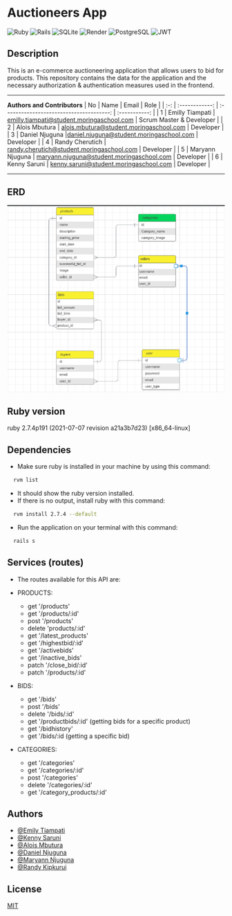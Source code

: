 # Auctioneers App

![Ruby](https://img.shields.io/badge/Ruby-CC342D?style=for-the-badge&logo=ruby&logoColor=white)
![Rails](https://img.shields.io/badge/rails-%23CC0000.svg?style=for-the-badge&logo=ruby-on-rails&logoColor=white)
![SQLite](https://img.shields.io/badge/SQLite-07405E?style=for-the-badge&logo=sqlite&logoColor=white)
![Render](https://img.shields.io/badge/Render-46E3B7?style=for-the-badge&logo=render&logoColor=white)
![PostgreSQL](https://img.shields.io/badge/PostgreSQL-316192?style=for-the-badge&logo=postgresql&logoColor=white)
![JWT](https://img.shields.io/badge/JWT-000000?style=for-the-badge&logo=JSON%20web%20tokens&logoColor=white)

## Description
This is an e-commerce auctioneering application that allows users to bid for products. This repository contains the data for the application and the necessary authorization & authentication measures used in the frontend.



---
**Authors and Contributors**
| No  |      Name      |                  Email                   |     Role      |
| :-: | :------------: | :--------------------------------------: | :-----------: |
|  1 | Emilly Tiampati  | emilly.tiampati@student.moringaschool.com |   Scrum Master  & Developer    |
|  2  | Alois Mbutura  | 	alois.mbutura@student.moringaschool.com |   Developer      |
|  3  | Daniel Njuguna  |daniel.njuguna@student.moringaschool.com |   Developer      |
|  4  | Randy Cherutich  | randy.cherutich@student.moringaschool.com |   Developer        |
|  5  | Maryann Njuguna  | maryann.njuguna@student.moringaschool.com |   Developer       |
|  6  | Kenny Saruni  | kenny.saruni@student.moringaschool.com |   Developer       |

---



## ERD
![This is an ERD image](/public/erd.png)

## Ruby version
ruby 2.7.4p191 (2021-07-07 revision a21a3b7d23) [x86_64-linux]

## Dependencies
- Make sure ruby is installed in your machine by using this command:
```bash
  rvm list
```
- It should show the ruby version installed.
- If there is no output, install ruby with this command:
```bash
  rvm install 2.7.4 --default
```

- Run the application on your terminal with this command:
```bash
  rails s
```

## Services (routes)

- The routes available for this API are:
* PRODUCTS:
  * get '/products'
  * get '/products/:id'
  * post '/products'
  * delete 'products/:id'
  * get '/latest_products'
  * get '/highestbid/:id'
  * get '/activebids'
  * get '/inactive_bids'
  * patch '/close_bid/:id'
  * patch '/products/:id'

* BIDS:
  * get '/bids'
  * post '/bids'
  * delete '/bids/:id'
  * get '/productbids/:id' (getting bids for a specific product)
  * get '/bidhistory'
  * get '/bids/:id (getting a specific bid)

* CATEGORIES:
  * get '/categories'
  * get '/categories/:id'
  * post '/categories'
  * delete '/categories/:id'
  * get '/category_products/:id'

## Authors

- [@Emily Tiampati](https://github.com/sereyatiampati)
- [@Kenny Saruni](https://github.com/Kennysaruni)
- [@Alois Mbutura](https://github.com/mbutura)
- [@Daniel Njuguna](https://github.com/kagu-dante)
- [@Maryann Njuguna](https://github.com/mary-ruguru)
- [@Randy Kipkurui](https://github.com/randy-04)

## License
[MIT](https://github.com/sereyatiampati/Auctioneers-Rails-API/blob/master/LICENSE.md)
